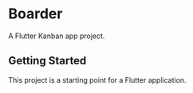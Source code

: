 # Boarder

A Flutter Kanban app project.

## Getting Started

This project is a starting point for a Flutter application.
